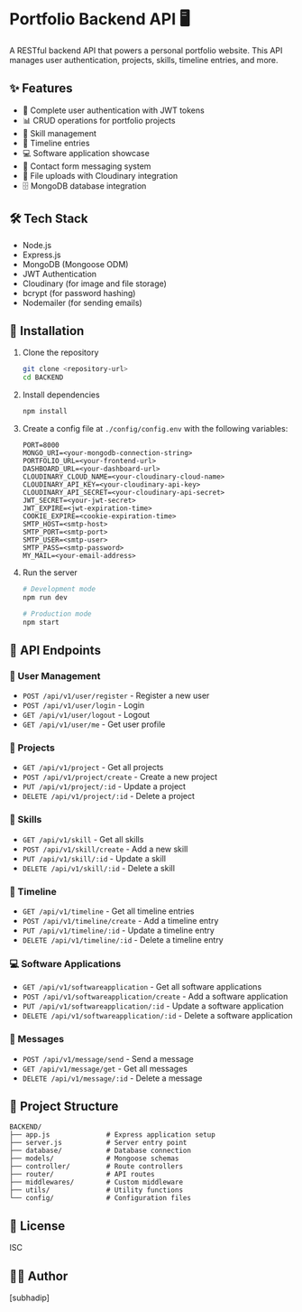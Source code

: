 # Portfolio Backend API 🖥️

A RESTful backend API that powers a personal portfolio website. This API manages user authentication, projects, skills, timeline entries, and more.

## ✨ Features

- 🔐 Complete user authentication with JWT tokens
- 📊 CRUD operations for portfolio projects
- 🧠 Skill management
- 📅 Timeline entries
- 💻 Software application showcase
- 📨 Contact form messaging system
- 📁 File uploads with Cloudinary integration
- 🗄️ MongoDB database integration

## 🛠️ Tech Stack

- Node.js
- Express.js
- MongoDB (Mongoose ODM)
- JWT Authentication
- Cloudinary (for image and file storage)
- bcrypt (for password hashing)
- Nodemailer (for sending emails)

## 🚀 Installation

1. Clone the repository
   ```bash
   git clone <repository-url>
   cd BACKEND
   ```

2. Install dependencies
   ```bash
   npm install
   ```

3. Create a config file at `./config/config.env` with the following variables:
   ```
   PORT=8000
   MONGO_URI=<your-mongodb-connection-string>
   PORTFOLIO_URL=<your-frontend-url>
   DASHBOARD_URL=<your-dashboard-url>
   CLOUDINARY_CLOUD_NAME=<your-cloudinary-cloud-name>
   CLOUDINARY_API_KEY=<your-cloudinary-api-key>
   CLOUDINARY_API_SECRET=<your-cloudinary-api-secret>
   JWT_SECRET=<your-jwt-secret>
   JWT_EXPIRE=<jwt-expiration-time>
   COOKIE_EXPIRE=<cookie-expiration-time>
   SMTP_HOST=<smtp-host>
   SMTP_PORT=<smtp-port>
   SMTP_USER=<smtp-user>
   SMTP_PASS=<smtp-password>
   MY_MAIL=<your-email-address>
   ```

4. Run the server
   ```bash
   # Development mode
   npm run dev
   
   # Production mode
   npm start
   ```

## 📡 API Endpoints

### 👤 User Management
- `POST /api/v1/user/register` - Register a new user
- `POST /api/v1/user/login` - Login
- `GET /api/v1/user/logout` - Logout
- `GET /api/v1/user/me` - Get user profile

### 🚀 Projects
- `GET /api/v1/project` - Get all projects
- `POST /api/v1/project/create` - Create a new project
- `PUT /api/v1/project/:id` - Update a project
- `DELETE /api/v1/project/:id` - Delete a project

### 🧠 Skills
- `GET /api/v1/skill` - Get all skills
- `POST /api/v1/skill/create` - Add a new skill
- `PUT /api/v1/skill/:id` - Update a skill
- `DELETE /api/v1/skill/:id` - Delete a skill

### 📅 Timeline
- `GET /api/v1/timeline` - Get all timeline entries
- `POST /api/v1/timeline/create` - Add a timeline entry
- `PUT /api/v1/timeline/:id` - Update a timeline entry
- `DELETE /api/v1/timeline/:id` - Delete a timeline entry

### 💻 Software Applications
- `GET /api/v1/softwareapplication` - Get all software applications
- `POST /api/v1/softwareapplication/create` - Add a software application
- `PUT /api/v1/softwareapplication/:id` - Update a software application
- `DELETE /api/v1/softwareapplication/:id` - Delete a software application

### 📨 Messages
- `POST /api/v1/message/send` - Send a message
- `GET /api/v1/message/get` - Get all messages
- `DELETE /api/v1/message/:id` - Delete a message

## 📂 Project Structure

```
BACKEND/
├── app.js              # Express application setup
├── server.js           # Server entry point
├── database/           # Database connection
├── models/             # Mongoose schemas
├── controller/         # Route controllers
├── router/             # API routes
├── middlewares/        # Custom middleware
├── utils/              # Utility functions
└── config/             # Configuration files
```

## 📄 License

ISC

## 👨‍💻 Author

[subhadip] 
